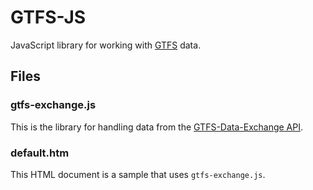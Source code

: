 GTFS-JS
=======

JavaScript library for working with [GTFS] data.

## Files ##

### gtfs-exchange.js ###

This is the library for handling data from the [GTFS-Data-Exchange API].

### default.htm ###

This HTML document is a sample that uses `gtfs-exchange.js`.

[GTFS]:https://developers.google.com/transit/gtfs/
[GTFS-Data-Exchange API]:http://www.gtfs-data-exchange.com/api/